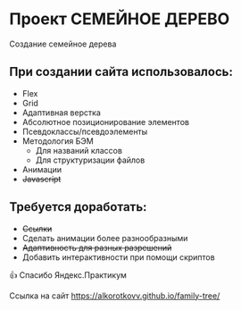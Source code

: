 # Проект СЕМЕЙНОЕ ДЕРЕВО
Создание семейное дерева
## При создании сайта использовалось:
- Flex
- Grid
- Адаптивная верстка
- Абсолютное позиционирование элементов
- Псевдоклассы/псевдоэлементы
- Методология БЭМ
  - Для названий классов
  - Для структуризации файлов
- Анимации
- ~~Javascript~~
## Требуется доработать:
- ~~Ссылки~~
- Сделать анимации более разнообразными
- ~~Адаптивность для разных разрешений~~
- Добавить интерактивности при помощи скриптов

:thumbsup: Спасибо Яндекс.Практикум

Ссылка на сайт https://alkorotkovv.github.io/family-tree/
